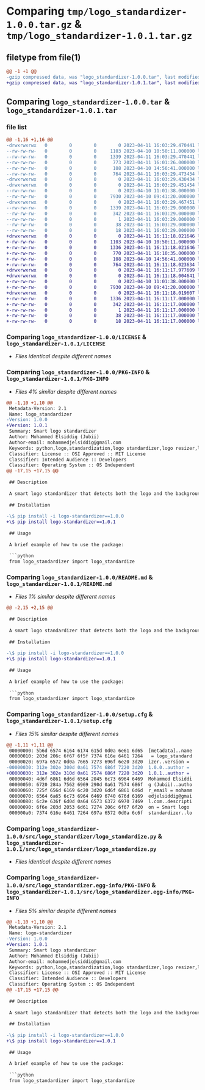 # Comparing `tmp/logo_standardizer-1.0.0.tar.gz` & `tmp/logo_standardizer-1.0.1.tar.gz`

## filetype from file(1)

```diff
@@ -1 +1 @@
-gzip compressed data, was "logo_standardizer-1.0.0.tar", last modified: Tue Apr 11 16:03:29 2023, max compression
+gzip compressed data, was "logo_standardizer-1.0.1.tar", last modified: Tue Apr 11 16:11:18 2023, max compression
```

## Comparing `logo_standardizer-1.0.0.tar` & `logo_standardizer-1.0.1.tar`

### file list

```diff
@@ -1,16 +1,16 @@
-drwxrwxrwx   0        0        0        0 2023-04-11 16:03:29.470441 logo_standardizer-1.0.0/
--rw-rw-rw-   0        0        0     1103 2023-04-10 10:50:11.000000 logo_standardizer-1.0.0/LICENSE
--rw-rw-rw-   0        0        0     1339 2023-04-11 16:03:29.470441 logo_standardizer-1.0.0/PKG-INFO
--rw-rw-rw-   0        0        0      773 2023-04-11 16:01:26.000000 logo_standardizer-1.0.0/README.md
--rw-rw-rw-   0        0        0      108 2023-04-10 14:56:41.000000 logo_standardizer-1.0.0/pyproject.toml
--rw-rw-rw-   0        0        0      764 2023-04-11 16:03:29.473434 logo_standardizer-1.0.0/setup.cfg
-drwxrwxrwx   0        0        0        0 2023-04-11 16:03:29.430434 logo_standardizer-1.0.0/src/
-drwxrwxrwx   0        0        0        0 2023-04-11 16:03:29.451454 logo_standardizer-1.0.0/src/logo_standardizer/
--rw-rw-rw-   0        0        0        0 2023-04-10 11:01:38.000000 logo_standardizer-1.0.0/src/logo_standardizer/__init__.py
--rw-rw-rw-   0        0        0     7930 2023-04-10 09:41:20.000000 logo_standardizer-1.0.0/src/logo_standardizer/logo_standardize.py
-drwxrwxrwx   0        0        0        0 2023-04-11 16:03:29.467451 logo_standardizer-1.0.0/src/logo_standardizer.egg-info/
--rw-rw-rw-   0        0        0     1339 2023-04-11 16:03:29.000000 logo_standardizer-1.0.0/src/logo_standardizer.egg-info/PKG-INFO
--rw-rw-rw-   0        0        0      342 2023-04-11 16:03:29.000000 logo_standardizer-1.0.0/src/logo_standardizer.egg-info/SOURCES.txt
--rw-rw-rw-   0        0        0        1 2023-04-11 16:03:29.000000 logo_standardizer-1.0.0/src/logo_standardizer.egg-info/dependency_links.txt
--rw-rw-rw-   0        0        0       38 2023-04-11 16:03:29.000000 logo_standardizer-1.0.0/src/logo_standardizer.egg-info/requires.txt
--rw-rw-rw-   0        0        0       18 2023-04-11 16:03:29.000000 logo_standardizer-1.0.0/src/logo_standardizer.egg-info/top_level.txt
+drwxrwxrwx   0        0        0        0 2023-04-11 16:11:18.021646 logo_standardizer-1.0.1/
+-rw-rw-rw-   0        0        0     1103 2023-04-10 10:50:11.000000 logo_standardizer-1.0.1/LICENSE
+-rw-rw-rw-   0        0        0     1336 2023-04-11 16:11:18.021646 logo_standardizer-1.0.1/PKG-INFO
+-rw-rw-rw-   0        0        0      770 2023-04-11 16:10:35.000000 logo_standardizer-1.0.1/README.md
+-rw-rw-rw-   0        0        0      108 2023-04-10 14:56:41.000000 logo_standardizer-1.0.1/pyproject.toml
+-rw-rw-rw-   0        0        0      764 2023-04-11 16:11:18.023634 logo_standardizer-1.0.1/setup.cfg
+drwxrwxrwx   0        0        0        0 2023-04-11 16:11:17.977609 logo_standardizer-1.0.1/src/
+drwxrwxrwx   0        0        0        0 2023-04-11 16:11:18.004641 logo_standardizer-1.0.1/src/logo_standardizer/
+-rw-rw-rw-   0        0        0        0 2023-04-10 11:01:38.000000 logo_standardizer-1.0.1/src/logo_standardizer/__init__.py
+-rw-rw-rw-   0        0        0     7930 2023-04-10 09:41:20.000000 logo_standardizer-1.0.1/src/logo_standardizer/logo_standardize.py
+drwxrwxrwx   0        0        0        0 2023-04-11 16:11:18.019607 logo_standardizer-1.0.1/src/logo_standardizer.egg-info/
+-rw-rw-rw-   0        0        0     1336 2023-04-11 16:11:17.000000 logo_standardizer-1.0.1/src/logo_standardizer.egg-info/PKG-INFO
+-rw-rw-rw-   0        0        0      342 2023-04-11 16:11:17.000000 logo_standardizer-1.0.1/src/logo_standardizer.egg-info/SOURCES.txt
+-rw-rw-rw-   0        0        0        1 2023-04-11 16:11:17.000000 logo_standardizer-1.0.1/src/logo_standardizer.egg-info/dependency_links.txt
+-rw-rw-rw-   0        0        0       38 2023-04-11 16:11:17.000000 logo_standardizer-1.0.1/src/logo_standardizer.egg-info/requires.txt
+-rw-rw-rw-   0        0        0       18 2023-04-11 16:11:17.000000 logo_standardizer-1.0.1/src/logo_standardizer.egg-info/top_level.txt
```

### Comparing `logo_standardizer-1.0.0/LICENSE` & `logo_standardizer-1.0.1/LICENSE`

 * *Files identical despite different names*

### Comparing `logo_standardizer-1.0.0/PKG-INFO` & `logo_standardizer-1.0.1/PKG-INFO`

 * *Files 4% similar despite different names*

```diff
@@ -1,10 +1,10 @@
 Metadata-Version: 2.1
 Name: logo_standardizer
-Version: 1.0.0
+Version: 1.0.1
 Summary: Smart logo standardizer
 Author: Mohammed Elsiddig (Jubii)
 Author-email: mohammedjelsiddig@gmail.com
 Keywords: python,logo,standardization,logo standardizer,logo resizer,logo standardize,resize,standardize
 Classifier: License :: OSI Approved :: MIT License
 Classifier: Intended Audience :: Developers
 Classifier: Operating System :: OS Independent
@@ -17,15 +17,15 @@
 
 ## Description
 
 A smart logo standardizer that detects both the logo and the background of an unstandardized logo picture and  transforms it into the desired logo standards for app circled or general front-end display.
 
 ## Installation
 
-\$ pip install -i logo-standardizer==1.0.0
+\$ pip install logo-standardizer==1.0.1
 
 ## Usage
 
 A brief example of how to use the package:
 
 ```python
 from logo_standardizer import logo_standardize
```

### Comparing `logo_standardizer-1.0.0/README.md` & `logo_standardizer-1.0.1/README.md`

 * *Files 1% similar despite different names*

```diff
@@ -2,15 +2,15 @@
 
 ## Description
 
 A smart logo standardizer that detects both the logo and the background of an unstandardized logo picture and  transforms it into the desired logo standards for app circled or general front-end display.
 
 ## Installation
 
-\$ pip install -i logo-standardizer==1.0.0
+\$ pip install logo-standardizer==1.0.1
 
 ## Usage
 
 A brief example of how to use the package:
 
 ```python
 from logo_standardizer import logo_standardize
```

### Comparing `logo_standardizer-1.0.0/setup.cfg` & `logo_standardizer-1.0.1/setup.cfg`

 * *Files 15% similar despite different names*

```diff
@@ -1,11 +1,11 @@
 00000000: 5b6d 6574 6164 6174 615d 0d0a 6e61 6d65  [metadata]..name
 00000010: 203d 206c 6f67 6f5f 7374 616e 6461 7264   = logo_standard
 00000020: 697a 6572 0d0a 7665 7273 696f 6e20 3d20  izer..version = 
-00000030: 312e 302e 300d 0a61 7574 686f 7220 3d20  1.0.0..author = 
+00000030: 312e 302e 310d 0a61 7574 686f 7220 3d20  1.0.1..author = 
 00000040: 4d6f 6861 6d6d 6564 2045 6c73 6964 6469  Mohammed Elsiddi
 00000050: 6720 284a 7562 6969 290d 0a61 7574 686f  g (Jubii)..autho
 00000060: 725f 656d 6169 6c20 3d20 6d6f 6861 6d6d  r_email = mohamm
 00000070: 6564 6a65 6c73 6964 6469 6740 676d 6169  edjelsiddig@gmai
 00000080: 6c2e 636f 6d0d 0a64 6573 6372 6970 7469  l.com..descripti
 00000090: 6f6e 203d 2053 6d61 7274 206c 6f67 6f20  on = Smart logo 
 000000a0: 7374 616e 6461 7264 697a 6572 0d0a 6c6f  standardizer..lo
```

### Comparing `logo_standardizer-1.0.0/src/logo_standardizer/logo_standardize.py` & `logo_standardizer-1.0.1/src/logo_standardizer/logo_standardize.py`

 * *Files identical despite different names*

### Comparing `logo_standardizer-1.0.0/src/logo_standardizer.egg-info/PKG-INFO` & `logo_standardizer-1.0.1/src/logo_standardizer.egg-info/PKG-INFO`

 * *Files 5% similar despite different names*

```diff
@@ -1,10 +1,10 @@
 Metadata-Version: 2.1
 Name: logo-standardizer
-Version: 1.0.0
+Version: 1.0.1
 Summary: Smart logo standardizer
 Author: Mohammed Elsiddig (Jubii)
 Author-email: mohammedjelsiddig@gmail.com
 Keywords: python,logo,standardization,logo standardizer,logo resizer,logo standardize,resize,standardize
 Classifier: License :: OSI Approved :: MIT License
 Classifier: Intended Audience :: Developers
 Classifier: Operating System :: OS Independent
@@ -17,15 +17,15 @@
 
 ## Description
 
 A smart logo standardizer that detects both the logo and the background of an unstandardized logo picture and  transforms it into the desired logo standards for app circled or general front-end display.
 
 ## Installation
 
-\$ pip install -i logo-standardizer==1.0.0
+\$ pip install logo-standardizer==1.0.1
 
 ## Usage
 
 A brief example of how to use the package:
 
 ```python
 from logo_standardizer import logo_standardize
```

